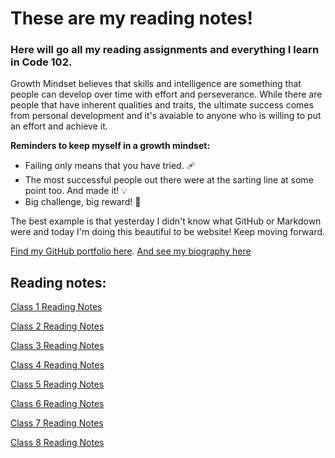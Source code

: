 # These are my reading notes!

### Here will go all my reading assignments and everything I learn in Code 102. 

Growth Mindset believes that skills and intelligence are something that people can develop over time with effort and perseverance. While there are people that have inherent qualities and traits, the ultimate success comes from personal development and it's avaiable to anyone who is willing to put an effort and achieve it. 

**Reminders to keep myself in a growth mindset:** 

- Failing only means that you have tried. 🩹
- The most successful people out there were at the sarting line at some point too. And made it! 💡
- Big challenge, big reward! 💪

The best example is that yesterday I didn't know what GitHub or Markdown were and today I'm doing this beautiful to be website! Keep moving forward. 

[Find my GitHub portfolio here](https://github.com/Araceligm90).
[And see my biography here](https://araceligm90.github.io/Biography-/)


## Reading notes:

[Class 1 Reading Notes](class1.md)

[Class 2 Reading Notes](class2.md)

[Class 3 Reading Notes](class3.md)

[Class 4 Reading Notes](class4.md)

[Class 5 Reading Notes](class5.md)

[Class 6 Reading Notes](class6.md)

[Class 7 Reading Notes](class7.md)

[Class 8 Reading Notes](class8.md)
